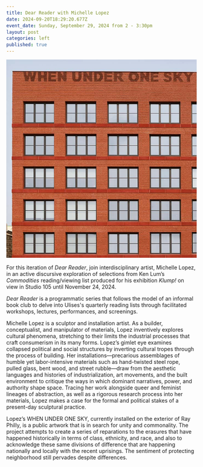 ```yaml
---
title: Dear Reader with Michelle Lopez
date: 2024-09-20T18:29:20.677Z
event_date: Sunday, September 29, 2024 from 2 - 3:30pm
layout: post
categories: left
published: true
---
```

![](/assets/img/f2904283f42b36c5f4d171b17252c823ec8c0a0d-694x720.jpg)

For this iteration of *Dear Reader*, join interdisciplinary artist, Michelle Lopez, in an active discursive exploration of selections from Ken Lum’s *Commodities* reading/viewing list produced for his exhibition *Klump!* on view in Studio 105 until November 24, 2024.

*Dear Reader* is a programmatic series that follows the model of an informal book club to delve into Ulises's quarterly reading lists through facilitated workshops, lectures, performances, and screenings.

Michelle Lopez is a sculptor and installation artist. As a builder, conceptualist, and manipulator of materials, Lopez inventively explores cultural phenomena, stretching to their limits the industrial processes that craft consumerism in its many forms. Lopez’s gimlet eye examines collapsed political and social structures by inverting cultural tropes through the process of building. Her installations—precarious assemblages of humble yet labor-intensive materials such as hand-twisted steel rope, pulled glass, bent wood, and street rubble—draw from the aesthetic languages and histories of industrialization, art movements, and the built environment to critique the ways in which dominant narratives, power, and authority shape space. Tracing her work alongside queer and feminist lineages of abstraction, as well as a rigorous research process into her materials, Lopez makes a case for the formal and political stakes of a present-day sculptural practice.

Lopez’s WHEN UNDER ONE SKY, currently installed on the exterior of Ray Philly, is a public artwork that is in search for unity and commonality. The project attempts to create a series of reparations to the erasures that have happened historically in terms of class, ethnicity, and race, and also to acknowledge these same divisions of difference that are happening nationally and locally with the recent uprisings. The sentiment of protecting neighborhood still pervades despite differences.